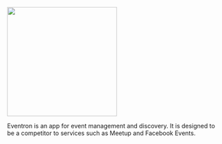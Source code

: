 <img src="https://user-images.githubusercontent.com/73984595/195243643-fd2e5bc1-589b-462f-b54c-e66abc19e7ad.png" width="256" />

Eventron is an app for event management and discovery. It is designed to be a competitor to services such as Meetup and Facebook Events. 

